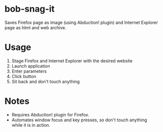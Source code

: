 bob-snag-it
===========

Saves Firefox page as image (using Abduction! plugin) and Internet Explorer page as html and web archive.

# Usage
1. Stage Firefox and Internet Explorer with the desired website
1. Launch application
1. Enter parameters
1. Click button
1. Sit back and don't touch anything

# Notes
* Requires Abduction! plugin for Firefox.
* Automates window focus and key presses, so don't touch anything while it is in action.
